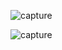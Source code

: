 ![capture](https://github.com/user-attachments/assets/789e99c4-6aa5-4e53-b569-18776c6ffe36)





![capture](https://github.com/user-attachments/assets/3f335809-82c1-472a-aaa7-2eda9f495b61)
